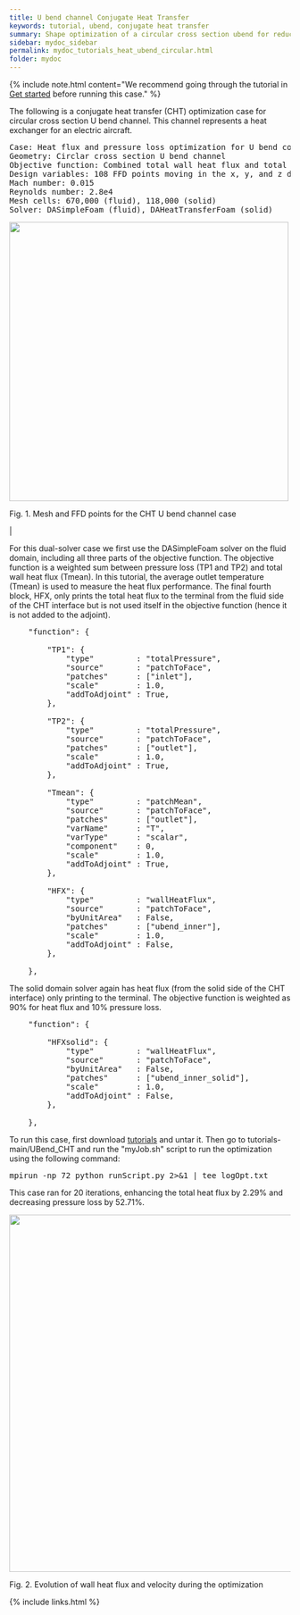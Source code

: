 ```yaml
---
title: U bend channel Conjugate Heat Transfer
keywords: tutorial, ubend, conjugate heat transfer
summary: Shape optimization of a circular cross section ubend for reducing pressure loss and enhancing total heat flux with conjugate heat transfer
sidebar: mydoc_sidebar
permalink: mydoc_tutorials_heat_ubend_circular.html
folder: mydoc
---
```


{% include note.html content="We recommend going through the tutorial in [Get started](mydoc_get_started_download_docker.html) before running this case." %}

The following is a conjugate heat transfer (CHT) optimization case for circular cross section U bend channel. This channel represents a heat exchanger for an electric aircraft. 

<pre>
Case: Heat flux and pressure loss optimization for U bend cooling channel
Geometry: Circlar cross section U bend channel
Objective function: Combined total wall heat flux and total pressure loss
Design variables: 108 FFD points moving in the x, y, and z directions
Mach number: 0.015
Reynolds number: 2.8e4
Mesh cells: 670,000 (fluid), 118,000 (solid)
Solver: DASimpleFoam (fluid), DAHeatTransferFoam (solid)
</pre>

<img src="{{ site.url }}{{ site.baseurl }}/images/tutorials/UBend_FFD.png" width="500" />

Fig. 1. Mesh and FFD points for the CHT U bend channel case

|

For this dual-solver case we first use the DASimpleFoam solver on the fluid domain, including all three parts of the objective function. The objective function is a weighted sum between pressure loss (TP1 and TP2) and total wall heat flux (Tmean). In this tutorial, the average outlet temperature (Tmean) is used to measure the heat flux performance. The final fourth block, HFX, only prints the total heat flux to the terminal from the fluid side of the CHT interface but is not used itself in the objective function (hence it is not added to the adjoint).

<pre>
    "function": {

        "TP1": {
            "type"         : "totalPressure",
            "source"       : "patchToFace",
            "patches"      : ["inlet"],
            "scale"        : 1.0,
            "addToAdjoint" : True,
        },

        "TP2": {
            "type"         : "totalPressure",
            "source"       : "patchToFace",
            "patches"      : ["outlet"],
            "scale"        : 1.0,
            "addToAdjoint" : True,
        },

        "Tmean": {
            "type"         : "patchMean",
            "source"       : "patchToFace",
            "patches"      : ["outlet"],
            "varName"      : "T",
            "varType"      : "scalar",
            "component"    : 0,
            "scale"        : 1.0,
            "addToAdjoint" : True,
        },

        "HFX": {
            "type"         : "wallHeatFlux",
            "source"       : "patchToFace",
            "byUnitArea"   : False,
            "patches"      : ["ubend_inner"],
            "scale"        : 1.0,
            "addToAdjoint" : False,
        },

    },
</pre>

The solid domain solver again has heat flux (from the solid side of the CHT interface) only printing to the terminal. The objective function is weighted as 90% for heat flux and 10% pressure loss.

<pre>
    "function": {

        "HFXsolid": {
            "type"         : "wallHeatFlux",
            "source"       : "patchToFace",
            "byUnitArea"   : False,
            "patches"      : ["ubend_inner_solid"],
            "scale"        : 1.0,
            "addToAdjoint" : False,
        },

    },
</pre>

To run this case, first download [tutorials](https://github.com/DAFoam/tutorials/archive/main.tar.gz) and untar it. Then go to tutorials-main/UBend_CHT and run the "myJob.sh" script to run the optimization using the following command:

<pre>
mpirun -np 72 python runScript.py 2>&1 | tee logOpt.txt
</pre>

This case ran for 20 iterations, enhancing the total heat flux by 2.29% and decreasing pressure loss by 52.71%.

<img src="{{ site.url }}{{ site.baseurl }}/images/tutorials/UBend_movie.gif" width="640" />

Fig. 2. Evolution of wall heat flux and velocity during the optimization

{% include links.html %}
